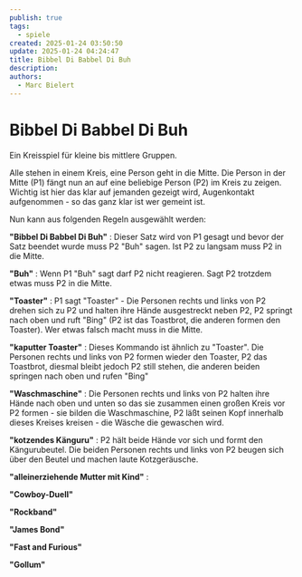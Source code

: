 ```yaml
---
publish: true
tags:
  - spiele
created: 2025-01-24 03:50:50
update: 2025-01-24 04:24:47
title: Bibbel Di Babbel Di Buh
description: 
authors:
  - Marc Bielert
---
```


# Bibbel Di Babbel Di Buh

Ein Kreisspiel für kleine bis mittlere Gruppen.

Alle stehen in einem Kreis, eine Person geht in die Mitte.
Die Person in der Mitte (P1) fängt nun an auf eine beliebige Person (P2) im Kreis zu zeigen. Wichtig ist hier das klar auf jemanden gezeigt wird, Augenkontakt aufgenommen - so das ganz klar ist wer gemeint ist.

Nun kann aus folgenden Regeln ausgewählt werden:

**"Bibbel Di Babbel Di Buh"** : Dieser Satz wird von P1 gesagt und bevor der Satz beendet wurde muss P2 "Buh" sagen. Ist P2 zu langsam muss P2 in die Mitte.

**"Buh"** : Wenn P1 "Buh" sagt darf P2 nicht reagieren. Sagt P2 trotzdem etwas muss P2 in die Mitte.

**"Toaster"** : P1 sagt "Toaster" - Die Personen rechts und links von P2 drehen sich zu P2 und halten ihre Hände ausgestreckt neben P2, P2 springt nach oben und ruft "Bing" (P2 ist das Toastbrot, die anderen formen den Toaster). Wer etwas falsch macht muss in die Mitte.

**"kaputter Toaster"** : Dieses Kommando ist ähnlich zu "Toaster". Die Personen rechts und links von P2 formen wieder den Toaster, P2 das Toastbrot, diesmal bleibt jedoch P2 still stehen, die anderen beiden springen nach oben und rufen "Bing"

**"Waschmaschine"** : Die Personen rechts und links von P2 halten ihre Hände nach oben und unten so das sie zusammen einen großen Kreis vor P2 formen - sie bilden die Waschmaschine, P2 läßt seinen Kopf innerhalb dieses Kreises kreisen - die Wäsche die gewaschen wird.

**"kotzendes Känguru"** : P2 hält beide Hände vor sich und formt den Kängurubeutel. Die beiden Personen rechts und links von P2 beugen sich über den Beutel und machen laute Kotzgeräusche.

**"alleinerziehende Mutter mit Kind"** :

**"Cowboy-Duell"**

**"Rockband"**

**"James Bond"**

**"Fast and Furious"**

**"Gollum"**
